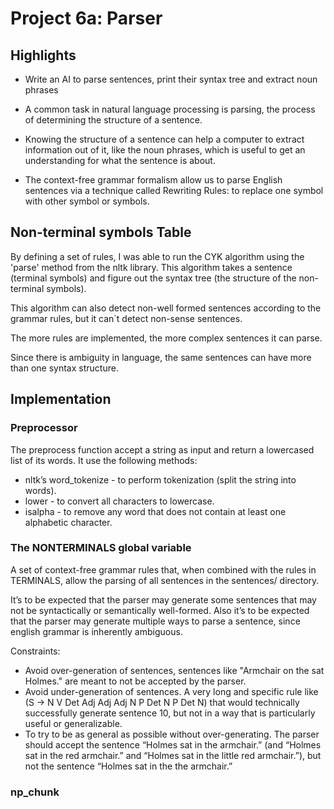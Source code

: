 # Project 6a: Parser

## Highlights

* Write an AI to parse sentences, print their syntax tree and extract noun phrases

* A common task in natural language processing is parsing, the process of determining the structure of a sentence. 

* Knowing the structure of a sentence can help a computer to extract information out of it, like the noun phrases, which is useful to get an understanding for what the sentence is about.

* The context-free grammar formalism allow us to parse English sentences via a technique called Rewriting Rules: to replace one symbol with other symbol or symbols.

## Non-terminal symbols Table

By defining a set of rules, I was able to run the CYK algorithm using the 'parse' method from the nltk library. This algorithm takes a sentence (terminal symbols) and figure out the syntax tree (the structure of the non-terminal symbols).

This algorithm can also detect non-well formed sentences according to the grammar rules, but it can´t detect non-sense sentences.

The more rules are implemented, the more complex sentences it can parse.

Since there is ambiguity in language, the same sentences can have more than one syntax structure.

## Implementation

### Preprocessor 

The preprocess function accept a string as input and return a lowercased list of its words. It use the following methods: 
* nltk’s word_tokenize - to perform tokenization (split the string into words).
* lower - to convert all characters to lowercase.
* isalpha - to remove any word that does not contain at least one alphabetic character.

### The NONTERMINALS global variable

A set of context-free grammar rules that, when combined with the rules in TERMINALS, allow the parsing of all sentences in the sentences/ directory.

It’s to be expected that the parser may generate some sentences that may not be syntactically or semantically well-formed. Also it’s to be expected that the parser may generate multiple ways to parse a sentence, since english grammar is inherently ambiguous.

Constraints: 
* Avoid over-generation of sentences, sentences like "Armchair on the sat Holmes." are meant to not be accepted by the parser.
* Avoid  under-generation of sentences. A very long and specific rule like (S -> N V Det Adj Adj Adj N P Det N P Det N) that would technically successfully generate sentence 10, but not in a way that is particularly useful or generalizable.
* To try to be as general as possible without over-generating. The parser should accept the sentence “Holmes sat in the armchair.” (and “Holmes sat in the red armchair.” and “Holmes sat in the little red armchair.”), but not the sentence “Holmes sat in the the armchair.”


### np_chunk

 




